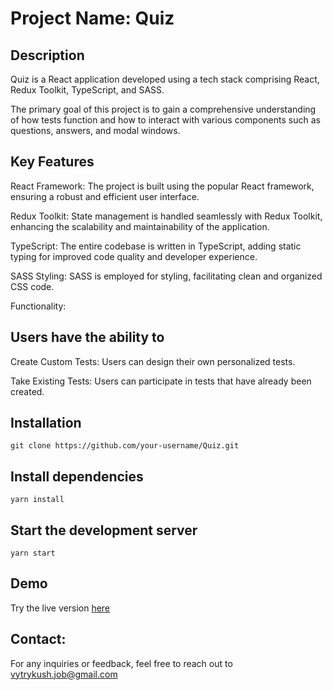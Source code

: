# Project Name: Quiz
## Description

Quiz is a React application developed using a tech stack comprising React, Redux Toolkit, TypeScript, and SASS.

The primary goal of this project is to gain a comprehensive understanding of how tests function and how to interact with various components such as questions, answers, and modal windows.

## Key Features

React Framework: The project is built using the popular React framework, ensuring a robust and efficient user interface.


Redux Toolkit: State management is handled seamlessly with Redux Toolkit, enhancing the scalability and maintainability of the application.

TypeScript: The entire codebase is written in TypeScript, adding static typing for improved code quality and developer experience.

SASS Styling: SASS is employed for styling, facilitating clean and organized CSS code.


Functionality:

## Users have the ability to

Create Custom Tests: Users can design their own personalized tests.

Take Existing Tests: Users can participate in tests that have already been created.

## Installation
```
git clone https://github.com/your-username/Quiz.git
```

## Install dependencies
```
yarn install
```

## Start the development server
```
yarn start
```

## Demo
Try the live version [here](https://quiz-tawny-zeta.vercel.app)

## Contact:

For any inquiries or feedback, feel free to reach out to vytrykush.job@gmail.com




